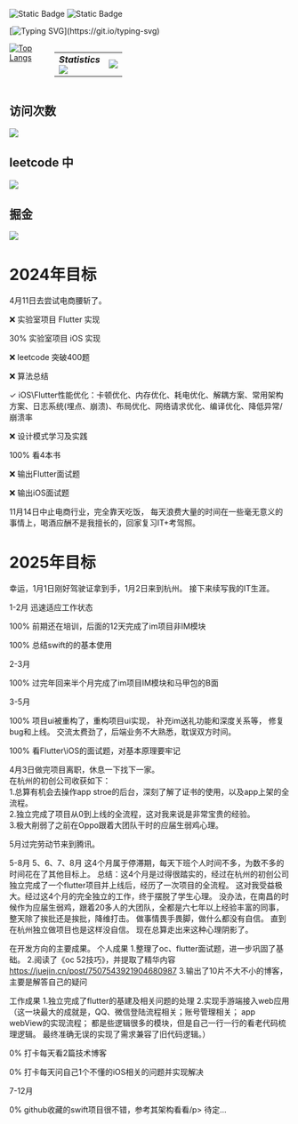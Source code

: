
![Static Badge](https://img.shields.io/badge/xsh_never_forget_to_be_a_superman-blue)
![Static Badge](https://img.shields.io/badge/Flutter-iOS-blue)

[![Typing SVG](https://readme-typing-svg.herokuapp.com?font=Fira+Code&pause=1000&color=21F74D&random=false&width=435&lines=我的世界很大，有无限的可能性。;所有的一切，从这张桌子开始。;它是我的现在，也是我的未来......)](https://git.io/typing-svg)

<div style="display: flex;flex-wrap: nowrap;">
  <!-- 第一个元素 -->
  <div style="margin-right: 10px;display: inline-block;">
    <a href="https://github.com/anuraghazra/github-readme-stats">
      <img src="https://github-readme-stats.vercel.app/api/top-langs/?username=mrginpadd&layout=compact&theme=dark&bg_color=00000000" alt="Top Langs">
    </a>
  </div>

  <!-- 第二个元素 -->
  <table style="display: inline-block;">
    <tr>
      <td align="center">
        <div><b><em><span>Statistics</span></em></b></div>
        <img align="left" src="./assets/metrics.plugin.isocalendar.svg" />
      </td>
      <td align="left">
        <img src="https://github-readme-stats.vercel.app/api?username=mrginpadd&hide_border=true&show_icons=true&theme=dark&bg_color=00000000"/>
      </td>
    </tr>
  </table>
</div>




## 访问次数
<div align="left">
<img src="https://profile-counter.glitch.me/mrginpadd/count.svg">
</div>



## leetcode 中

<img src="https://stats.justsong.cn/api/leetcode/?username=xushihao&theme=light&cn=true"></img>

## 掘金
<img src="https://stats.justsong.cn/api/juejin?id=4877442362455"></img>


<h1>2024年目标</h1>

4月11日去尝试电商腰斩了。

<p>❌ 实验室项目 Flutter 实现</p>
<p>30% 实验室项目 iOS 实现</p>
<p>❌ leetcode 突破400题</p>
<p>❌ 算法总结</p>
<p>✓ iOS\Flutter性能优化：卡顿优化、内存优化、耗电优化、解耦方案、常用架构方案、日志系统(埋点、崩溃)、布局优化、网络请求优化、编译优化、降低异常/崩溃率</p>
<p>❌ 设计模式学习及实践</p>
<p>100% 看4本书</p>
<p>❌ 输出Flutter面试题</p>
<p>❌ 输出iOS面试题</p>

11月14日中止电商行业，完全靠天吃饭， 每天浪费大量的时间在一些毫无意义的事情上，喝酒应酬不是我擅长的，回家复习IT+考驾照。

<h1>2025年目标</h1>
幸运，1月1日刚好驾驶证拿到手，1月2日来到杭州。
接下来续写我的IT生涯。

1-2月 迅速适应工作状态
<p>100% 前期还在培训，后面的12天完成了im项目非IM模块 </p>
<p>100% 总结swift的的基本使用</p>

2-3月
<p>100% 过完年回来半个月完成了im项目IM模块和马甲包的B面 </p>

3-5月
<p>100% 项目ui被重构了，重构项目ui实现， 补充im送礼功能和深度关系等， 修复bug和上线。
   交流太费劲了，后端业务不大熟悉，耽误双方时间。
</p>
<p>100% 看Flutter\iOS的面试题，对基本原理要牢记</p>

4月3日做完项目离职，休息一下找下一家。 <br/>
在杭州的初创公司收获如下： <br/>
1.总算有机会去操作app stroe的后台，深刻了解了证书的使用，以及app上架的全流程。 <br/>
2.独立完成了项目从0到上线的全流程，这对我来说是非常宝贵的经验。  <br/>
3.极大削弱了之前在Oppo跟着大团队干时的应届生弱鸡心理。  <br/>

5月过完劳动节来到腾讯。

5-8月
5、6、7、8月
这4个月属于停滞期，每天下班个人时间不多，为数不多的时间花在了其他目标上。
总结：这4个月是过得很踏实的，经过在杭州的初创公司独立完成了一个flutter项目并上线后，经历了一次项目的全流程。
这对我受益极大。经过这4个月的完全独立的工作，终于摆脱了学生心理。
没办法，在南昌的时候作为应届生弱鸡，跟着20多人的大团队，全都是六七年以上经验丰富的同事，整天除了挨批还是挨批，降维打击。
做事情畏手畏脚，做什么都没有自信。
直到在杭州独立做项目也是这样没自信。
现在总算走出来这种心理阴影了。

在开发方向的主要成果。
个人成果
1.整理了oc、flutter面试题，进一步巩固了基础。
2.阅读了《oc 52技巧》，并提取了精华内容 https://juejin.cn/post/7507543921904680987
3.输出了10片不大不小的博客，主要是解答自己的疑问

工作成果
1.独立完成了flutter的基建及相关问题的处理
2.实现手游端接入web应用（这一块最大的成就是，QQ、微信登陆流程相关；账号管理相关； app webView的实现流程； 
都是些逻辑很多的模块，但是自己一行一行的看老代码梳理逻辑。 最终准确无误的实现了需求兼容了旧代码逻辑。）

<p>0% 打卡每天看2篇技术博客</p>
<p>0% 打卡每天问自己1个不懂的iOS相关的问题并实现解决</p>

7-12月 <p>0% github收藏的swift项目很不错，参考其架构看看/p>
待定...



